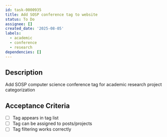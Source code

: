 ```yaml
---
id: task-0000935
title: Add SOSP conference tag to website
status: To Do
assignee: []
created_date: '2025-08-05'
labels:
  - academic
  - conference
  - research
dependencies: []
---
```


## Description

Add SOSP computer science conference tag for academic research project categorization

## Acceptance Criteria

- [ ] Tag appears in tag list
- [ ] Tag can be assigned to posts/projects
- [ ] Tag filtering works correctly
